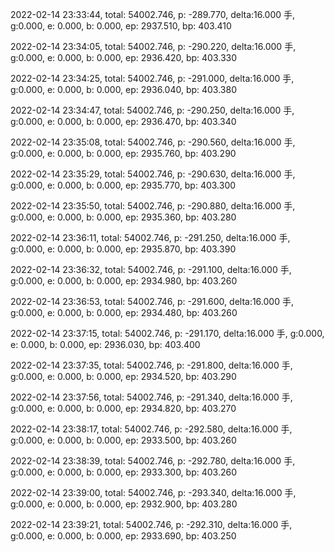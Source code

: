 2022-02-14 23:33:44, total: 54002.746, p: -289.770, delta:16.000 手, g:0.000, e: 0.000, b: 0.000, ep: 2937.510, bp: 403.410

2022-02-14 23:34:05, total: 54002.746, p: -290.220, delta:16.000 手, g:0.000, e: 0.000, b: 0.000, ep: 2936.420, bp: 403.330

2022-02-14 23:34:25, total: 54002.746, p: -291.000, delta:16.000 手, g:0.000, e: 0.000, b: 0.000, ep: 2936.040, bp: 403.380

2022-02-14 23:34:47, total: 54002.746, p: -290.250, delta:16.000 手, g:0.000, e: 0.000, b: 0.000, ep: 2936.470, bp: 403.340

2022-02-14 23:35:08, total: 54002.746, p: -290.560, delta:16.000 手, g:0.000, e: 0.000, b: 0.000, ep: 2935.760, bp: 403.290

2022-02-14 23:35:29, total: 54002.746, p: -290.630, delta:16.000 手, g:0.000, e: 0.000, b: 0.000, ep: 2935.770, bp: 403.300

2022-02-14 23:35:50, total: 54002.746, p: -290.880, delta:16.000 手, g:0.000, e: 0.000, b: 0.000, ep: 2935.360, bp: 403.280

2022-02-14 23:36:11, total: 54002.746, p: -291.250, delta:16.000 手, g:0.000, e: 0.000, b: 0.000, ep: 2935.870, bp: 403.390

2022-02-14 23:36:32, total: 54002.746, p: -291.100, delta:16.000 手, g:0.000, e: 0.000, b: 0.000, ep: 2934.980, bp: 403.260

2022-02-14 23:36:53, total: 54002.746, p: -291.600, delta:16.000 手, g:0.000, e: 0.000, b: 0.000, ep: 2934.480, bp: 403.260

2022-02-14 23:37:15, total: 54002.746, p: -291.170, delta:16.000 手, g:0.000, e: 0.000, b: 0.000, ep: 2936.030, bp: 403.400

2022-02-14 23:37:35, total: 54002.746, p: -291.800, delta:16.000 手, g:0.000, e: 0.000, b: 0.000, ep: 2934.520, bp: 403.290

2022-02-14 23:37:56, total: 54002.746, p: -291.340, delta:16.000 手, g:0.000, e: 0.000, b: 0.000, ep: 2934.820, bp: 403.270

2022-02-14 23:38:17, total: 54002.746, p: -292.580, delta:16.000 手, g:0.000, e: 0.000, b: 0.000, ep: 2933.500, bp: 403.260

2022-02-14 23:38:39, total: 54002.746, p: -292.780, delta:16.000 手, g:0.000, e: 0.000, b: 0.000, ep: 2933.300, bp: 403.260

2022-02-14 23:39:00, total: 54002.746, p: -293.340, delta:16.000 手, g:0.000, e: 0.000, b: 0.000, ep: 2932.900, bp: 403.280

2022-02-14 23:39:21, total: 54002.746, p: -292.310, delta:16.000 手, g:0.000, e: 0.000, b: 0.000, ep: 2933.690, bp: 403.250